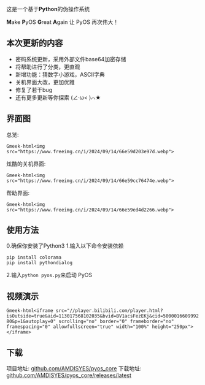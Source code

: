这是一个基于**Python**的伪操作系统

**M**ake **P**yOS **G**reat **A**gain
让 PyOS 再次伟大！

## 本次更新的内容
- 密码系统更新，采用外部文件base64加密存储
- 将帮助进行了分类，更直观
- 新增功能：猜数字小游戏，ASCII字典
- 关机界面大改，更加优雅
- 修复了若干bug
- 还有更多更新等你探索 (∠·ω< )⌒★

## 界面图
总览:

 `Gmeek-html<img src="https://www.freeimg.cn/i/2024/09/14/66e59d203e97d.webp">`

炫酷的关机界面:

 `Gmeek-html<img src="https://www.freeimg.cn/i/2024/09/14/66e59cc76474e.webp">`

帮助界面:

 `Gmeek-html<img src="https://www.freeimg.cn/i/2024/09/14/66e59ed4d2266.webp">`

## 使用方法
0.确保你安装了Python3
1.输入以下命令安装依赖
```
pip install colorama
pip install pythondialog
```

2.输入`python pyos.py`来启动 PyOS

## 视频演示
`Gmeek-html<iframe src="//player.bilibili.com/player.html?isOutside=true&aid=113017568102035&bvid=BV1acsFezEKj&cid=500001660999280&p=1&autoplay=0" scrolling="no" border="0" frameborder="no" framespacing="0" allowfullscreen="true" width="100%" height="250px"></iframe>`

## 下载
项目地址:  [github.com/AMDISYES/pyos_core](https://github.com/AMDISYES/pyos_core) 
下载地址:  [github.com/AMDISYES/pyos_core/releases/latest](https://github.com/AMDISYES/pyos_core/releases/latest) 
<!-- ##{"script":"<script src='https://blog.meekdai.com/Gmeek/plugins/GmeekTOC.js'></script>"}## -->